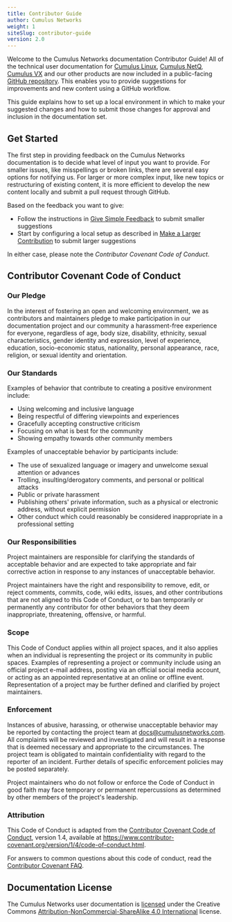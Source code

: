 ```yaml
---
title: Contributor Guide
author: Cumulus Networks
weight: 1
siteSlug: contributor-guide
version: 2.0
---
```

Welcome to the Cumulus Networks documentation Contributor Guide!
All of the technical user documentation for [Cumulus Linux](/cumulus-linux/),
[Cumulus NetQ](/cumulus-netq/), [Cumulus VX](/cumulus-vx/) and our other products are now included in a public-facing [GitHub repository](https://github.com/CumulusNetworks/docs). This enables you to provide suggestions for improvements and new content using a GitHub workflow.

This guide explains how to set up a local environment in which to make your suggested changes and how to submit those changes for approval and inclusion in the documentation set.

## Get Started

The first step in providing feedback on the Cumulus Networks documentation is to decide what level of input you want to provide. For smaller issues, like misspellings or broken links, there are several easy options for notifying us. For larger or more complex input, like new topics or restructuring of existing content, it is more efficient to develop the new content locally and submit a pull request through GitHub.

Based on the feedback you want to give:

- Follow the instructions in [Give Simple Feedback](Give-Simple-Feedback) to submit smaller suggestions
- Start by configuring a local setup as described in [Make a Larger Contribution](Make-a-Larger-Contribution) to submit larger suggestions

In either case, please note the *Contributor Covenant Code of Conduct*.

## Contributor Covenant Code of Conduct

### Our Pledge

In the interest of fostering an open and welcoming environment, we as
contributors and maintainers pledge to make participation in our documentation project and our community a harassment-free experience for everyone, regardless of age, body size, disability, ethnicity, sexual characteristics, gender identity and expression, level of experience, education, socio-economic status, nationality, personal
appearance, race, religion, or sexual identity and orientation.

### Our Standards

Examples of behavior that contribute to creating a positive environment
include:

- Using welcoming and inclusive language
- Being respectful of differing viewpoints and experiences
- Gracefully accepting constructive criticism
- Focusing on what is best for the community
- Showing empathy towards other community members

Examples of unacceptable behavior by participants include:

- The use of sexualized language or imagery and unwelcome sexual attention or
  advances
- Trolling, insulting/derogatory comments, and personal or political attacks
- Public or private harassment
- Publishing others' private information, such as a physical or electronic
  address, without explicit permission
- Other conduct which could reasonably be considered inappropriate in a
  professional setting

### Our Responsibilities

Project maintainers are responsible for clarifying the standards of acceptable
behavior and are expected to take appropriate and fair corrective action in
response to any instances of unacceptable behavior.

Project maintainers have the right and responsibility to remove, edit, or
reject comments, commits, code, wiki edits, issues, and other contributions
that are not aligned to this Code of Conduct, or to ban temporarily or
permanently any contributor for other behaviors that they deem inappropriate,
threatening, offensive, or harmful.

### Scope

This Code of Conduct applies within all project spaces, and it also applies when an individual is representing the project or its community in public spaces. Examples of representing a project or community include using an official project e-mail address, posting via an official social media account, or acting as an appointed representative at an online or offline event. Representation of a project may be further defined and clarified by project maintainers.

### Enforcement

Instances of abusive, harassing, or otherwise unacceptable behavior may be
reported by contacting the project team at [docs@cumulusnetworks.com](mailto:docs@cumulusnetworks.com). All complaints will be reviewed and investigated and will result in a response that is deemed necessary and appropriate to the circumstances. The project team is obligated to maintain confidentiality with regard to the reporter of an incident. Further details of specific enforcement policies may be posted separately.

Project maintainers who do not follow or enforce the Code of Conduct in good
faith may face temporary or permanent repercussions as determined by other
members of the project's leadership.

### Attribution

This Code of Conduct is adapted from the [Contributor Covenant Code of Conduct](https://www.contributor-covenant.org), version 1.4, available at https://www.contributor-covenant.org/version/1/4/code-of-conduct.html.

For answers to common questions about this code of conduct, read the
[Contributor Covenant FAQ](https://www.contributor-covenant.org/faq).

## Documentation License

The Cumulus Networks user documentation is [licensed](/license/) under the Creative Commons [Attribution-NonCommercial-ShareAlike 4.0 International](http://github.com/idleberg/Creative-Commons-Markdown/blob/master/4.0/by-nc-sa.markdown) license.

